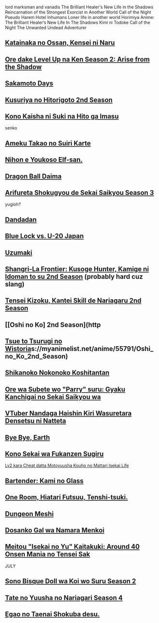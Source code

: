 lord marksman and vanadis
The Brilliant Healer's New Life in the Shadows
Reincarnation of the Strongest Exorcist in Another World
Call of the Night
Pseudo Harem
Hotel Inhumans
Loner life in another world
Horimiya
Anime: The Brilliant Healer’s New Life In The Shadows
Kimi ni Todoke
Call of the Night
The Unwanted Undead Adventurer
## [Katainaka no Ossan, Kensei ni Naru](https://myanimelist.net/anime/59452/Katainaka_no_Ossan_Kensei_ni_Naru)

## [Ore dake Level Up na Ken Season 2: Arise from the Shadow](https://myanimelist.net/anime/58567/Ore_dake_Level_Up_na_Ken_Season_2__Arise_from_the_Shadow)
## [Sakamoto Days](https://myanimelist.net/anime/58939/Sakamoto_Days)
## [Kusuriya no Hitorigoto 2nd Season](https://myanimelist.net/anime/58514/Kusuriya_no_Hitorigoto_2nd_Season)
## [Kono Kaisha ni Suki na Hito ga Imasu](https://myanimelist.net/anime/59361/Kono_Kaisha_ni_Suki_na_Hito_ga_Imasu)
senko
## [Ameku Takao no Suiri Karte](https://myanimelist.net/anime/58600/Ameku_Takao_no_Suiri_Karte)
## [Nihon e Youkoso Elf-san.](https://myanimelist.net/anime/57648/Nihon_e_Youkoso_Elf-san)
## [Dragon Ball Daima](https://myanimelist.net/anime/56894/Dragon_Ball_Daima)
## [Arifureta Shokugyou de Sekai Saikyou Season 3](https://myanimelist.net/anime/52995/Arifureta_Shokugyou_de_Sekai_Saikyou_Season_3)
yugioh?
## [Dandadan](https://myanimelist.net/anime/57334/Dandadan)
## [Blue Lock vs. U-20 Japan](https://myanimelist.net/anime/54865/Blue_Lock_vs_U-20_Japan)
## [Uzumaki](https://myanimelist.net/anime/40333/Uzumaki)
## [Shangri-La Frontier: Kusoge Hunter, Kamige ni Idoman to su 2nd Season](https://myanimelist.net/anime/58572/Shangri-La_Frontier__Kusoge_Hunter_Kamige_ni_Idoman_to_su_2nd_Season) (probably hard cuz slang)
## [Tensei Kizoku, Kantei Skill de Nariagaru 2nd Season](https://myanimelist.net/anime/59131/Tensei_Kizoku_Kantei_Skill_de_Nariagaru_2nd_Season)
## [[Oshi no Ko] 2nd Season](http
## [Tsue to Tsurugi no Wistoria](https://myanimelist.net/anime/58059/Tsue_to_Tsurugi_no_Wistoria)s://myanimelist.net/anime/55791/Oshi_no_Ko_2nd_Season)
## [Shikanoko Nokonoko Koshitantan](https://myanimelist.net/anime/58426/Shikanoko_Nokonoko_Koshitantan)
## [Ore wa Subete wo "Parry" suru: Gyaku Kanchigai no Sekai Saikyou wa](https://myanimelist.net/anime/57058/Ore_wa_Subete_wo_Parry_suru__Gyaku_Kanchigai_no_Sekai_Saikyou_wa_Boukensha_ni_Naritai)
## [VTuber Nandaga Haishin Kiri Wasuretara Densetsu ni Natteta](https://myanimelist.net/anime/54284/VTuber_Nandaga_Haishin_Kiri_Wasuretara_Densetsu_ni_Natteta)
## [Bye Bye, Earth](https://myanimelist.net/anime/53626/Bye_Bye_Earth)
## [Kono Sekai wa Fukanzen Sugiru](https://myanimelist.net/anime/54835/Kono_Sekai_wa_Fukanzen_Sugiru)
[Lv2 kara Cheat datta Motoyuusha Kouho no Mattari Isekai Life](https://myanimelist.net/anime/56923/Lv2_kara_Cheat_datta_Motoyuusha_Kouho_no_Mattari_Isekai_Life)

## [Bartender: Kami no Glass](https://myanimelist.net/anime/53407/Bartender__Kami_no_Glass)

## [One Room, Hiatari Futsuu, Tenshi-tsuki.](https://myanimelist.net/anime/56838/One_Room_Hiatari_Futsuu_Tenshi-tsuki)
## [Dungeon Meshi](https://myanimelist.net/anime/52701/Dungeon_Meshi)
## [Dosanko Gal wa Namara Menkoi](https://myanimelist.net/anime/53421/Dosanko_Gal_wa_Namara_Menkoi)
## [Meitou "Isekai no Yu" Kaitakuki: Around 40 Onsen Mania no Tensei Sak](https://myanimelist.net/anime/57315/Meitou_Isekai_no_Yu_Kaitakuki__Around_40_Onsen_Mania_no_Tensei_Saki_wa_Nonbiri_Onsen_Tengoku_deshita)

JULY
## [Sono Bisque Doll wa Koi wo Suru Season 2](https://myanimelist.net/anime/53065/Sono_Bisque_Doll_wa_Koi_wo_Suru_Season_2)
## [Tate no Yuusha no Nariagari Season 4](https://myanimelist.net/anime/57907/Tate_no_Yuusha_no_Nariagari_Season_4)
## [Egao no Taenai Shokuba desu.](https://myanimelist.net/anime/57859/Egao_no_Taenai_Shokuba_desu)
## 